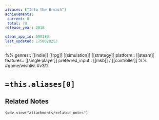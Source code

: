 ```yaml
---
aliases: ["Into the Breach"]
achievements:
 current: 0
 total: 70
release_year: 2018

steam_app_id: 590380
last_updated: 1750028253
---
```

%%
genres:: [[indie]] [[rpg]] [[simulation]] [[strategy]]
platform:: [[steam]]
features:: [[single player]]
preferred_input:: [[mkb]] / [[controller]]
%%
#game/wishlist
#v3/2

# `=this.aliases[0]`
## Related Notes
`$=dv.view("attachments/related_notes")`
